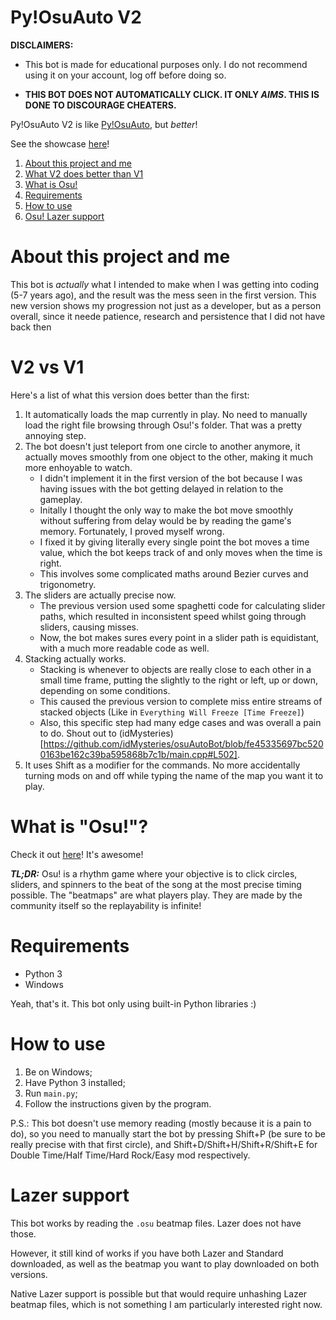 Py!OsuAuto V2
=============

**DISCLAIMERS:**

- This bot is made for educational purposes only. I do not recommend using it on your account, log off before doing so.  

- **THIS BOT DOES NOT AUTOMATICALLY CLICK. IT ONLY _AIMS_. THIS IS DONE TO DISCOURAGE CHEATERS.**

Py!OsuAuto V2 is like [Py!OsuAuto](https://github.com/victorborneo/Py-OsuAuto), but _better_!

See the showcase [here](https://youtu.be/NljNioZ1FOk)!

1. [About this project and me](#about-this-project-and-me)
2. [What V2 does better than V1](#v2-vs-v1)
3. [What is Osu!](#what-is-osu)
4. [Requirements](#requirements)
5. [How to use](#how-to-use)
6. [Osu! Lazer support](#lazer-support)

# About this project and me
This bot is _actually_ what I intended to make when I was getting into coding (5-7 years ago), and the result was the mess seen in the first version.
This new version shows my progression not just as a developer, but as a person overall, since it neede patience, research and persistence that I did not have back then

# V2 vs V1
Here's a list of what this version does better than the first:
1. It automatically loads the map currently in play. No need to manually load the right file browsing through Osu!'s folder. That was a pretty annoying step.
2. The bot doesn't just teleport from one circle to another anymore, it actually moves smoothly from one object to the other, making it much more enhoyable to watch.
    - I didn't implement it in the first version of the bot because I was having issues with the bot getting delayed in relation to the gameplay.
    - Initally I thought the only way to make the bot move smoothly without suffering from delay would be by reading the game's memory. Fortunately, I proved myself wrong.
    - I fixed it by giving literally every single point the bot moves a time value, which the bot keeps track of and only moves when the time is right.
    - This involves some complicated maths around Bezier curves and trigonometry.
3. The sliders are actually precise now.
    - The previous version used some spaghetti code for calculating slider paths, which resulted in inconsistent speed whilst going through sliders, causing misses.
    - Now, the bot makes sures every point in a slider path is equidistant, with a much more readable code as well.
4. Stacking actually works.
    - Stacking is whenever to objects are really close to each other in a small time frame, putting the slightly to the right or left, up or down, depending on some conditions.
    - This caused the previous version to complete miss entire streams of stacked objects (Like in `Everything Will Freeze [Time Freeze]`)
    - Also, this specific step had many edge cases and was overall a pain to do. Shout out to (idMysteries)[https://github.com/idMysteries/osuAutoBot/blob/fe45335697bc5200163be162c39ba595868b7c1b/main.cpp#L502].
5. It uses Shift as a modifier for the commands. No more accidentally turning mods on and off while typing the name of the map you want it to play.

# What is "Osu!"?
Check it out [here](https://osu.ppy.sh/home)! It's awesome!

_**TL;DR:**_
Osu! is a rhythm game where your objective is to click circles, sliders, and spinners to the beat of the song at the most precise timing possible.
The "beatmaps" are what players play. They are made by the community itself so the replayability is infinite!

# Requirements
- Python 3
- Windows

Yeah, that's it. This bot only using built-in Python libraries :)

# How to use
1. Be on Windows;
2. Have Python 3 installed;
3. Run `main.py`;
4. Follow the instructions given by the program.

P.S.: This bot doesn't use memory reading (mostly because it is a pain to do), so you need to manually start the bot by pressing Shift+P (be sure to be really precise with that first circle), and Shift+D/Shift+H/Shift+R/Shift+E for Double Time/Half Time/Hard Rock/Easy mod respectively.

# Lazer support
This bot works by reading the `.osu` beatmap files. Lazer does not have those.

However, it still kind of works if you have both Lazer and Standard downloaded, as well as the beatmap you want to play downloaded on both versions.

Native Lazer support is possible but that would require unhashing Lazer beatmap files, which is not something I am particularly interested right now.
